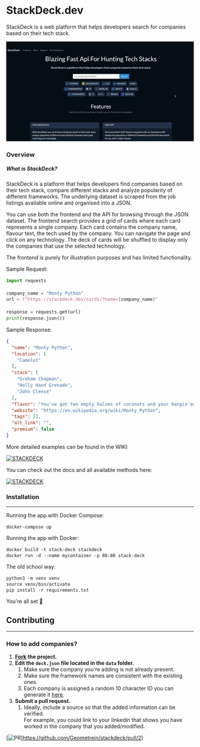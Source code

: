 # StackDeck.dev
StackDeck is a web platform that helps developers search for companies based on their tech stack.

![Demo](static/images/stackdeck_demo.gif)


### Overview
##### What is StackDeck?
StackDeck is a platform that helps developers find companies based on their tech stack, compare different stacks and analyze popularity of different frameworks. The underlying dataset is scraped from the job listings available online and organised into a JSON.

You can use both the frontend and the API for browsing through the JSON dataset. The frontend search provides a grid of cards where each card represents a single company. Each card contains the company name, flavour text, the tech used by the company. You can navigate the page and click on any technology. The deck of cards will be shuffled to display only the companies that use the selected technology.



The frontend is purely for illustration purposes and has limited functionality.

Sample Request:
```python
import requests

company_name = "Monty Python"
url = f"https://stackdeck.dev/cards/?name={company_name}"

response = requests.get(url)
print(response.json())
```
Sample  Response:
```json
{
  "name": "Monty Python",
  "location": [
    "Camelot"
  ],
  "stack": [
    "Graham Chapman",
    "Holly Hand Grenade",
    "John Cleese"
  ],
  "flavor": "You've got two empty halves of coconuts and your bangin'em together.",
  "website": "https://en.wikipedia.org/wiki/Monty_Python",
  "tags": [],
  "alt_link": "",
  "premium": false
}
```
More detailed examples can be found in the WIKI:

[![STACKDECK](https://img.shields.io/badge/Stackdeck-WIKI-0088CC?style=for-the-badge&logo=fastapi&logoColor=white)](https://github.com/Geometrein/stackdeck/wiki)

You can check out the docs and all available methods here:

[![STACKDECK](https://img.shields.io/badge/stackdeck-docs-0088CC?style=for-the-badge&logo=fastapi&logoColor=white)](https://stackdeck.dev/docs)

### Installation

---

Running the app with Docker Compose:
```docker
docker-compose up
```
Running the app with Docker:
```docker
docker build -t stack-deck stackdeck   
docker run -d --name mycontainer -p 80:80 stack-deck
```
The old school way:
```
python3 -m venv venv
source venv/bin/activate
pip install -r requirements.txt
```

You're all set 🚀

## **Contributing**

---

### How to add companies?
1) **[Fork](https://github.com/Geometrein/stackdeck/fork)  the project.**
2) **Edit the `deck.json` file located in the `data` folder.**
   1) Make sure the company you're adding is not already present.
   2) Make sure the framework names are consistent with the existing ones.
   3) Each company is assigned a random 10 character ID you can generate it [here](https://stackdeck.dev/docs#/default/generate_card_id_util_id_generator__get).
3) **Submit a pull request.** 
   1) Ideally, include a source so that the added information can be verified.<br>For example, you could link to your linkedin that shows you have worked in the company that you added/modified.


[![PR](https://img.shields.io/badge/Sample_Pull_Request-0088CC?style=for-the-badge&logo=github&logoColor=white)]https://github.com/Geometrein/stackdeck/pull/2)
